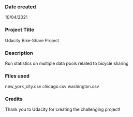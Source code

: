 ### Date created
10/04/2021

### Project Title
Udacity Bike-Share Project

### Description
Run statistics on multiple data pools related to bicycle sharing

### Files used
new_york_city.csv
chicago.csv
washington.csv

### Credits
Thank you to Udacity for creating the challenging project!
